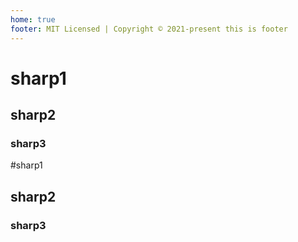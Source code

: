 ```yaml
---
home: true
footer: MIT Licensed | Copyright © 2021-present this is footer
---
```

# sharp1
## sharp2
### sharp3

#sharp1
## sharp2
### sharp3
